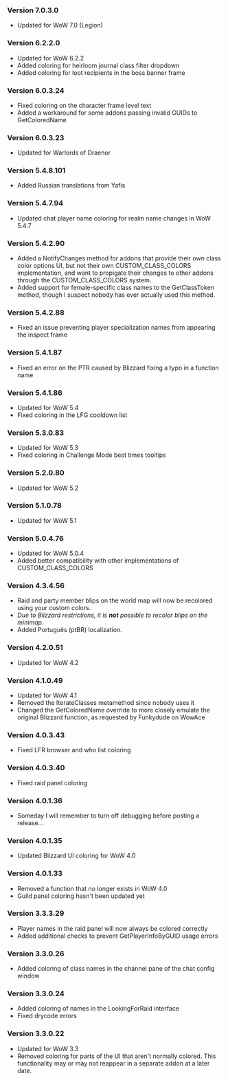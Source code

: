 ### Version 7.0.3.0

* Updated for WoW 7.0 (Legion)

### Version 6.2.2.0

* Updated for WoW 6.2.2
* Added coloring for heirloom journal class filter dropdown
* Added coloring for loot recipients in the boss banner frame

### Version 6.0.3.24

* Fixed coloring on the character frame level text
* Added a workaround for some addons passing invalid GUIDs to GetColoredName

### Version 6.0.3.23

* Updated for Warlords of Draenor

### Version 5.4.8.101

* Added Russian translations from Yafis

### Version 5.4.7.94

* Updated chat player name coloring for realm name changes in WoW 5.4.7

### Version 5.4.2.90

* Added a NotifyChanges method for addons that provide their own class color options UI, but not their own CUSTOM_CLASS_COLORS implementation, and want to propigate their changes to other addons through the CUSTOM_CLASS_COLORS system.
* Added support for female-specific class names to the GetClassToken method, though I suspect nobody has ever actually used this method.

### Version 5.4.2.88

* Fixed an issue preventing player specialization names from appearing the inspect frame

### Version 5.4.1.87

* Fixed an error on the PTR caused by Blizzard fixing a typo in a function name

### Version 5.4.1.86

* Updated for WoW 5.4
* Fixed coloring in the LFG cooldown list

### Version 5.3.0.83

* Updated for WoW 5.3
* Fixed coloring in Challenge Mode best times tooltips

### Version 5.2.0.80

* Updated for WoW 5.2

### Version 5.1.0.78

* Updated for WoW 5.1

### Version 5.0.4.76

* Updated for WoW 5.0.4
* Added better compatibility with other implementations of CUSTOM_CLASS_COLORS

### Version 4.3.4.56

* Raid and party member blips on the world map will now be recolored using your custom colors.
* *Due to Blizzard restrictions, it is **not** possible to recolor blips on the minimap.*
* Added Português (ptBR) localization.

### Version 4.2.0.51

* Updated for WoW 4.2

### Version 4.1.0.49

* Updated for WoW 4.1
* Removed the IterateClasses metamethod since nobody uses it
* Changed the GetColoredName override to more closely emulate the original Blizzard function, as requested by Funkydude on WowAce

### Version 4.0.3.43

* Fixed LFR browser and who list coloring

### Version 4.0.3.40

* Fixed raid panel coloring

### Version 4.0.1.36

* Someday I will remember to turn off debugging before posting a release...

### Version 4.0.1.35

* Updated Blizzard UI coloring for WoW 4.0

### Version 4.0.1.33

* Removed a function that no longer exists in WoW 4.0
* Guild panel coloring hasn't been updated yet

### Version 3.3.3.29

* Player names in the raid panel will now always be colored correctly
* Added additional checks to prevent GetPlayerInfoByGUID usage errors

### Version 3.3.0.26

* Added coloring of class names in the channel pane of the chat config window

### Version 3.3.0.24

* Added coloring of names in the LookingForRaid interface
* Fixed drycode errors

### Version 3.3.0.22

* Updated for WoW 3.3
* Removed coloring for parts of the UI that aren't normally colored. This functionality may or may not reappear in a separate addon at a later date.
